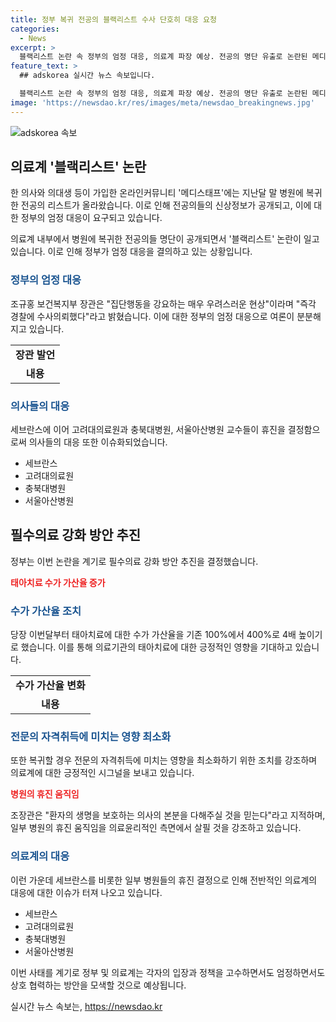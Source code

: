```yaml
---
title: 정부 복귀 전공의 블랙리스트 수사 단호히 대응 요청
categories:
  - News
excerpt: >
  블랙리스트 논란 속 정부의 엄정 대응, 의료계 파장 예상. 전공의 명단 유출로 논란된 메디스태프, 보건복지부가 경찰 수사 의뢰. 복귀 전공의 압박 우려 속 필수의료 강화 방안 추진. 태아치료 수가 4배 인상, 전문의 자격 영향 최소화 조치. 휴진 결정한 병원들에 대해 보건복지부 장관이 의사 의무 강조. SBS Biz에서 제보 받습니다. [자세히 보기] (링크: https://url.kr/9pghjn)
feature_text: >
  ## adskorea 실시간 뉴스 속보입니다.

  블랙리스트 논란 속 정부의 엄정 대응, 의료계 파장 예상. 전공의 명단 유출로 논란된 메디스태프, 보건복지부가 경찰 수사 의뢰. 복귀 전공의 압박 우려 속 필수의료 강화 방안 추진. 태아치료 수가 4배 인상, 전문의 자격 영향 최소화 조치. 휴진 결정한 병원들에 대해 보건복지부 장관이 의사 의무 강조. SBS Biz에서 제보 받습니다. [자세히 보기] (링크: https://url.kr/9pghjn)
image: 'https://newsdao.kr/res/images/meta/newsdao_breakingnews.jpg'
---
```


<p><img src="https://newsdao.kr/res/images/meta/newsdao_breakingnews.jpg" alt="adskorea 속보" /></p>

<h2 data-ke-size="size26">의료계 '블랙리스트' 논란</h2>

<p>한 의사와 의대생 등이 가입한 온라인커뮤니티 '메디스태프'에는 지난달 말 병원에 복귀한 전공의 리스트가 올라왔습니다. 이로 인해 전공의들의 신상정보가 공개되고, 이에 대한 정부의 엄정 대응이 요구되고 있습니다.</p>

<p data-ke-size="size16">의료계 내부에서 병원에 복귀한 전공의들 명단이 공개되면서 '블랙리스트' 논란이 일고 있습니다. 이로 인해 정부가 엄정 대응을 결의하고 있는 상황입니다.</p>

<h3><b><span style="color: #1a5490;">정부의 엄정 대응</span></b></h3>

<p>조규홍 보건복지부 장관은 "집단행동을 강요하는 매우 우려스러운 현상"이라며 "즉각 경찰에 수사의뢰했다"라고 밝혔습니다. 이에 대한 정부의 엄정 대응으로 여론이 분분해지고 있습니다.</p>

<table>
    <tr>
        <td style="text-align: center; height: 17px;"><b>장관 발언</b></td>
    </tr>
    <tr>
        <td style="text-align: center; height: 17px;"><b>내용</b></td>
    </tr>
</table>

<h3><b><span style="color: #1a5490;">의사들의 대응</span></b></h3>

<p>세브란스에 이어 고려대의료원과 충북대병원, 서울아산병원 교수들이 휴진을 결정함으로써 의사들의 대응 또한 이슈화되었습니다.</p>

<ul>
    <li>세브란스</li>
    <li>고려대의료원</li>
    <li>충북대병원</li>
    <li>서울아산병원</li>
</ul>

<h2 data-ke-size="size26">필수의료 강화 방안 추진</h2>

<p>정부는 이번 논란을 계기로 필수의료 강화 방안 추진을 결정했습니다.</p>

<p data-ke-size="size16"><b><span style="color: #ee2323;">태아치료 수가 가산율 증가</span></b></p>

<h3><b><span style="color: #1a5490;">수가 가산율 조치</span></b></h3>

<p>당장 이번달부터 태아치료에 대한 수가 가산율을 기존 100%에서 400%로 4배 높이기로 했습니다. 이를 통해 의료기관의 태아치료에 대한 긍정적인 영향을 기대하고 있습니다.</p>

<table>
    <tr>
        <td style="text-align: center; height: 17px;"><b>수가 가산율 변화</b></td>
    </tr>
    <tr>
        <td style="text-align: center; height: 17px;"><b>내용</b></td>
    </tr>
</table>

<h3><b><span style="color: #1a5490;">전문의 자격취득에 미치는 영향 최소화</span></b></h3>

<p>또한 복귀할 경우 전문의 자격취득에 미치는 영향을 최소화하기 위한 조치를 강조하며 의료계에 대한 긍정적인 시그널을 보내고 있습니다.</p>

<p data-ke-size="size16"><b><span style="color: #ee2323;">병원의 휴진 움직임</span></b></p>

<p>조장관은 "환자의 생명을 보호하는 의사의 본분을 다해주실 것을 믿는다"라고 지적하며, 일부 병원의 휴진 움직임을 의료윤리적인 측면에서 살필 것을 강조하고 있습니다.</p>

<h3><b><span style="color: #1a5490;">의료계의 대응</span></b></h3>

<p>이런 가운데 세브란스를 비롯한 일부 병원들의 휴진 결정으로 인해 전반적인 의료계의 대응에 대한 이슈가 터져 나오고 있습니다.</p>

<ul>
    <li>세브란스</li>
    <li>고려대의료원</li>
    <li>충북대병원</li>
    <li>서울아산병원</li>
</ul>

<p>이번 사태를 계기로 정부 및 의료계는 각자의 입장과 정책을 고수하면서도 엄정하면서도 상호 협력하는 방안을 모색할 것으로 예상됩니다.</p>
실시간 뉴스 속보는, <a href="https://newsdao.kr" rel="dofollow">https://newsdao.kr</a>


